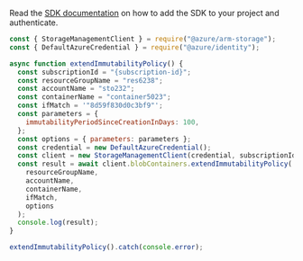 Read the [SDK documentation](https://github.com/Azure/azure-sdk-for-js/blob/%40azure%2Farm-storage_17.2.0/sdk/storage/arm-storage/README.md) on how to add the SDK to your project and authenticate.

```javascript
const { StorageManagementClient } = require("@azure/arm-storage");
const { DefaultAzureCredential } = require("@azure/identity");

async function extendImmutabilityPolicy() {
  const subscriptionId = "{subscription-id}";
  const resourceGroupName = "res6238";
  const accountName = "sto232";
  const containerName = "container5023";
  const ifMatch = '"8d59f830d0c3bf9"';
  const parameters = {
    immutabilityPeriodSinceCreationInDays: 100,
  };
  const options = { parameters: parameters };
  const credential = new DefaultAzureCredential();
  const client = new StorageManagementClient(credential, subscriptionId);
  const result = await client.blobContainers.extendImmutabilityPolicy(
    resourceGroupName,
    accountName,
    containerName,
    ifMatch,
    options
  );
  console.log(result);
}

extendImmutabilityPolicy().catch(console.error);
```
